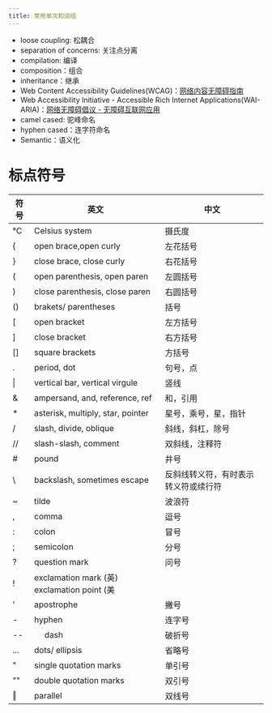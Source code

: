 ```yaml
---
title: 常用单次和词组
---
```


- loose coupling: 松耦合
- separation of concerns: 关注点分离
- compilation: 编译
- composition：组合
- inheritance：继承
- Web Content Accessibility Guidelines(WCAG)：[网络内容无障碍指南](https://www.w3.org/WAI/intro/wcag)
- Web Accessibility Initiative - Accessible Rich Internet Applications(WAI-ARIA)：[网络无障碍倡议 - 无障碍互联网应用](https://www.w3.org/WAI/intro/aria)
- camel cased: 驼峰命名
- hyphen cased：连字符命名
- Semantic：语义化

# 标点符号


| 符号 | 英文                           | 中文      |
|----|--------------------------------|----------|
| ℃  | Celsius system                 | 摄氏度   |
| {  | open brace,open curly          | 左花括号 |
| }  | close brace, close curly　    | 右花括号 |
| (  | open parenthesis, open paren　 | 左圆括号 |
| )  | close parenthesis, close paren  | 右圆括号 |
|  ()  |  brakets/ parentheses　      |    括号      |
|  [  |     open bracket          |    左方括号      |
|  ]  |       close bracket          |    右方括号      |
|  []  |    square brackets　            |    方括号      |
|  .  |      period, dot　          |    句号，点      |
|  &#124;  |    vertical bar, vertical virgule　       |     竖线     |
|  &  |   ampersand, and, reference, ref       |    和，引用      |
|  *  |   asterisk, multiply, star, pointer       |   星号，乘号，星，指针       |
|  /  |    slash, divide, oblique             |   斜线，斜杠，除号       |
|  //  |      slash-slash, comment              |    双斜线，注释符      |
|  #  |         pound　                        |   井号       |
|  \  |   backslash, sometimes escape　   |  反斜线转义符，有时表示转义符或续行符    |
|  ~  |   tilde　          |    波浪符     |
|  ,  |       comma　                |  逗号   |
|  :  |     colon　                        |    冒号      |
|  ;  |   semicolon　                        |    分号      |
|  ?  |           question mark　                      |    问号      |
|  !  |   exclamation mark (英) exclamation point (美    |          |
|  '  |    apostrophe                       |     撇号     |
|  -  |        hyphen　                         |    连字号      |
|  --  |       　 dash                          |    破折号      |
|  ...  |          dots/ ellipsis                      |    省略号      |
|  "  |          single quotation marks                        |   单引号       |
|   ""  |       double quotation marks                          |   双引号       |
|  ‖  |             parallel                     |    双线号      |
